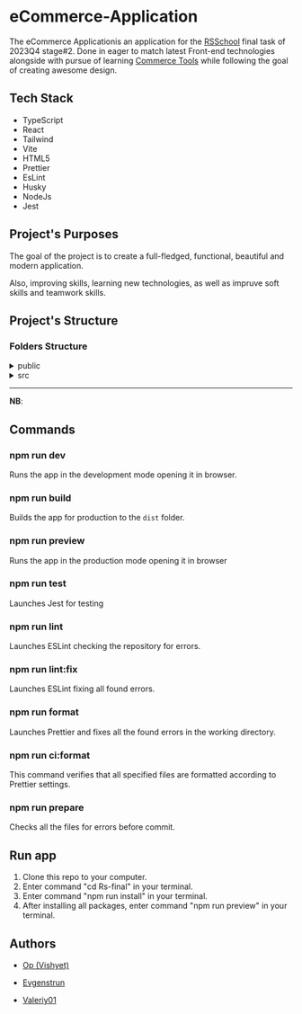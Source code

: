 # eCommerce-Application

The  eCommerce Applicationis an application for the [RSSchool](https://rs.school/) final task of 2023Q4 stage#2.
Done in eager to match latest Front-end technologies alongside with pursue of learning [Commerce Tools](https://commercetools.com/) while following the goal of creating awesome design.

## Tech Stack

* TypeScript
* React
* Tailwind
* Vite
* HTML5
* Prettier
* EsLint
* Husky
* NodeJs
* Jest  

## Project's Purposes

The goal of the project is to create a full-fledged, functional, beautiful and modern application.


Also, improving skills, learning new technologies, as well as impruve soft skills and teamwork skills.

## Project's Structure

### Folders Structure

<details><summary>public</summary>

- assets (pics, icons, backgrounds, design references etc.)
- favicon
- fonts
</details>

<details><summary>src</summary>
  
<details><summary>components</summary></details>
<details><summary>pages</summary></details>
<details><summary>router</summary></details>
<details><summary>services</summary></details>
<details><summary>utils</summary></details>

- App.css
- App.tsx
- index.css
- main.tsx
</details>

</details>
<p></p>

---

**NB**:

## Commands

### npm run dev
Runs the app in the development mode opening it in browser.<br />

### npm run build
Builds the app for production to the `dist` folder.

### npm run preview
Runs the app in the production mode opening it in browser

### npm run test
Launches Jest for testing

### npm run lint
Launches ESLint checking the repository for errors.

### npm run lint:fix
Launches ESLint fixing all found errors.

### npm run format
Launches Prettier and fixes all the found errors in the working directory.

### npm run ci:format
This command verifies that all specified files are formatted according to Prettier settings.

### npm run prepare
Checks all the files for errors before commit.

## Run app

1. Clone this repo to your computer.
2. Enter command "cd Rs-final" in your terminal.
3. Enter command "npm run install" in your terminal.
4. After installing all packages, enter command "npm run preview" in your terminal.

## Authors

* [Op (Vishyet)](https://github.com/Visheyt)

  
* [Evgenstrun](https://github.com/jonyforest93)

  
* [Valeriy01](https://github.com/valeriyl01)

